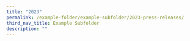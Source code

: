 ```yaml
---
title: "2023"
permalink: /example-folder/example-subfolder/2023-press-releases/
third_nav_title: Example Subfolder
description: ""
---
```

